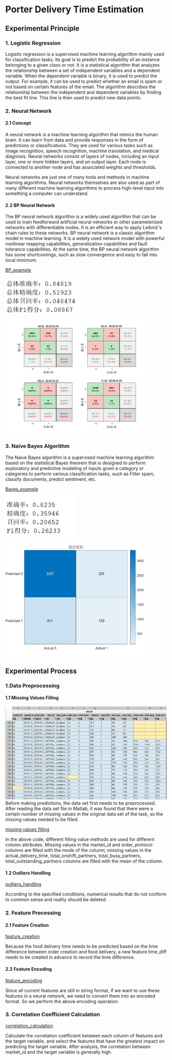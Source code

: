# Porter Delivery Time Estimation
## Experimental Principle
### 1. Logistic Regression  
Logistic regression is a supervised machine learning algorithm mainly used for classification tasks. Its goal is to predict the probability of an instance belonging to a given class or not. It is a statistical algorithm that analyzes the relationship between a set of independent variables and a dependent variable. When the dependent variable is binary, it is used to predict the output. For example, it can be used to predict whether an email is spam or not based on certain features of the email. The algorithm describes the relationship between the independent and dependent variables by finding the best fit line. This line is then used to predict new data points.
### 2. Neural Network
#### 2.1 Concept
A neural network is a machine learning algorithm that mimics the human brain. It can learn from data and provide responses in the form of predictions or classifications. They are used for various tasks such as image recognition, speech recognition, machine translation, and medical diagnosis. Neural networks consist of layers of nodes, including an input layer, one or more hidden layers, and an output layer. Each node is connected to another node and has associated weights and thresholds.

Neural networks are just one of many tools and methods in machine learning algorithms. Neural networks themselves are also used as part of many different machine learning algorithms to process high-level input into something a computer can understand.
#### 2.2 BP Neural Network
The BP neural network algorithm is a widely used algorithm that can be used to train feedforward artificial neural networks or other parameterized networks with differentiable nodes. It is an efficient way to apply Leibniz's chain rules to these networks. BP neural network is a classic algorithm model in machine learning. It is a widely used network model with powerful nonlinear mapping capabilities, generalization capabilities and fault tolerance capabilities. At the same time, the BP neural network algorithm has some shortcomings, such as slow convergence and easy to fall into local minimum.

[BP_example](https://github.com/Houming-Huang/PDTE/blob/main/BP_example.m)

[![BP指标](https://github.com/Houming-Huang/PDTE/blob/main/images/BP_Exa/%E6%8C%87%E6%A0%87.png)](https://github.com/Houming-Huang/PDTE/blob/main/images/BP_Exa/)

<img src="https://github.com/Houming-Huang/PDTE/blob/main/images/BP_Exa/%E6%B7%B7%E6%B7%86%E7%9F%A9%E9%98%B5.png" alt="BP混淆矩阵" height="360" width="450"/>

### 3. Naive Bayes Algorithm
The Naive Bayes algorithm is a supervised machine learning algorithm based on the statistical Bayes theorem that is designed to perform exploratory and predictive modeling of inputs given a category or categories to perform various classification tasks, such as Filter spam, classify documents, predict sentiment, etc.

[Bayes_example](https://github.com/Houming-Huang/PDTE/blob/main/Bayes_example.m)

[![Bayes指标](https://github.com/Houming-Huang/PDTE/blob/main/images/Bayes_Exa/%E6%8C%87%E6%A0%87.png)](https://github.com/Houming-Huang/PDTE/blob/main/images/Bayes_Exa/)

<img src="https://github.com/Houming-Huang/PDTE/blob/main/images/Bayes_Exa/%E6%B7%B7%E6%B7%86%E7%9F%A9%E9%98%B5.png" alt="Bayes混淆矩阵" height="360" width="450"/>

## Experimental Process
### 1.Data Preprocessing
#### 1.1 Missing Values Filling
<img src="https://github.com/Houming-Huang/PDTE/blob/main/images/missing_values.png" alt="缺失值" height="290" width="700"/>
Before making predictions, the data set first needs to be preprocessed. After reading the data set file in Matlab, it was found that there were a certain number of missing values in the original data set of the task, so the missing values needed to be filled.  

[missing values filling](https://github.com/Houming-Huang/PDTE/blob/main/missing_values_filling.m)

In the above code, different filling value methods are used for different column attributes. Missing values in the market_id and order_protocol columns are filled with the mode of the column; missing values in the actual_delivery_time, total_onshift_partners, total_busy_partners, total_outstanding_partners columns are filled with the mean of the column.
#### 1.2 Outliers Handling
[outliers_handling](https://github.com/Houming-Huang/PDTE/blob/main/outliers_handling.m)

According to the specified conditions, numerical results that do not conform to common sense and reality should be deleted.
### 2. Feature Processing
#### 2.1 Feature Creation
[feature_creation](https://github.com/Houming-Huang/PDTE/blob/main/feature_creation.m)

Because the food delivery time needs to be predicted based on the time difference between order creation and food delivery, a new feature time_diff needs to be created in advance to record the time difference.
#### 2.2 Feature Encoding
[feature_encoding](https://github.com/Houming-Huang/PDTE/blob/main/feature_encoding.m)

Since all current features are still in string format, if we want to use these features in a neural network, we need to convert them into an encoded format. So we perform the above encoding operation.
### 3. Correlation Coefficient Calculation
[correlation_calculation](https://github.com/Houming-Huang/PDTE/blob/main/correlation_calculation.m)

Calculate the correlation coefficient between each column of features and the target variable, and select the features that have the greatest impact on predicting the target variable. After analysis, the correlation between market_id and the target variable is generally high.
